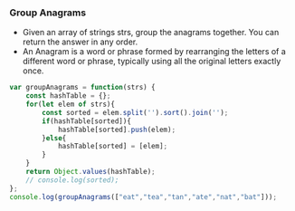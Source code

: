 ### Group Anagrams
- Given an array of strings strs, group the anagrams together. You can return the answer in any order.
- An Anagram is a word or phrase formed by rearranging the letters of a different word or phrase, typically using all the original letters exactly once.


```javascript
var groupAnagrams = function(strs) {
    const hashTable = {};
    for(let elem of strs){
        const sorted = elem.split('').sort().join('');
        if(hashTable[sorted]){
            hashTable[sorted].push(elem);
        }else{
            hashTable[sorted] = [elem];
        }
    }
    return Object.values(hashTable);
    // console.log(sorted);
};
console.log(groupAnagrams(["eat","tea","tan","ate","nat","bat"]));
```
